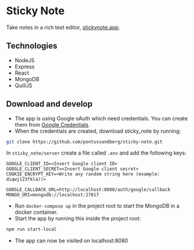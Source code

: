 # Sticky Note

Take notes in a rich text editor, [stickynote.app](https://www.stickynote.app).
## Technologies
* NodeJS
* Express
* React
* MongoDB
* QuillJS

## Download and develop
* The app is using Google oAuth which need credentials. You can create them from [Google Credentials](https://console.developers.google.com/apis/credentials).
* When the credentials are created, download sticky_note by running:
```bash
git clone https://github.com/pontussandberg/sticky-note.git
```
In `sticky_note/server` create a file called `.env` and add the following keys:
```
GOOGLE_CLIENT_ID=<Insert Google client ID>
GOOGLE_CLIENT_SECRET=<Insert Google client secret>
COOKIE_ENCRYPT_KEY=<Write any random string here (example: diqwj123fkla))>

GOOGLE_CALLBACK_URL=http://localhost:8080/auth/google/callback
MONGO_URI=mongodb://localhost:27017
```
* Run `docker-compose up` in the project root to start the MongoDB in a docker container.
* Start the app by running this inside the project root:
```bash
npm run start-local
```
* The app can now be visited on localhost:8080
